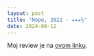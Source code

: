 ```yaml
---
layout: post
title: "Nope, 2022 - ★★★½"
date: 2024-08-12
---
```


Moj review je na [ovom linku](https://letterboxd.com/pavlesap/film/nope/).
